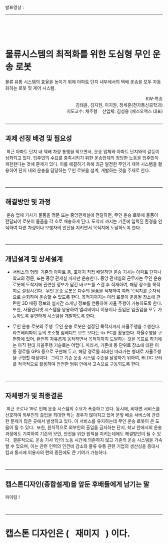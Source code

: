 발표영상 : 


- - -
<br>
<br>
<br>



# 물류시스템의 최적화를 위한 도심형 무인 운송 로봇

물류 유통 시스템의 효율을 높이기 위해 아파트 단지 내부에서의 택배 운송을 모두 자동화하는 로봇 및 제어 시스템.

<div align="right">
KW-특송
</div>
<div align="right">
김태윤, 김지원, 이지원, 정세훈(전자통신공학과)
</div>
<div align="right">
지도교수: 채주형&nbsp;&nbsp;&nbsp;&nbsp;산업체: 김성용 (에스오엑스 대표)
</div>
<br>

- - -
## 과제 선정 배경 및 필요성
&nbsp;최근 아파트 단지 내 택배 차량 통행을 막으면서, 운송 업체와 아파트 단지와의 갈등이 심화되고 있다. 입주민의 수요를 충족시키기 위한 운송업체의 정당한 노동을 입주민이 제한한다는 것에 문제가 있다. 이를 해결하기 위해 최근 발전한 무인기 제어 시스템을 활용하여 단지 내의 운송을 담당하는 무인 로봇을 설계, 개발하는 것을 주제로 한다.




<br>

- - - 
## 해결방안 및 과정
&nbsp;운송 업체 기사가 물품을 정문 또는 중앙관제실에 전달하면, 무인 운송 로봇에 물품이 전달되어 로봇이 물품을 각 호로 배송하게 된다. 도착지 까지는 기존에 입력된 환경을 인식하여 다른 차량이나 보행자의 안전을 지키면서 목적지에 도달하도록 한다.




<br>

- - -
## 개념설계 및 상세설계
- 서비스의 형태
	&nbsp;기존의 아파트 동, 호까지 직접 배달하던 운송 기사는 아파트 단지나 학교의 정문, 또는 중앙 관제실 까지만 운송한다. 중앙 관제실의 근무자는 무인 운송 로봇에 도착지에 관련한 정보가 담긴 바코드를 스캔 후 적재하여, 해당 장소를 목적지로 설정시킨다.
	&nbsp;무인 운송 로봇은 다수의 물품을 적재하여 여러 목적지를 순차적으로 순회하며 운송할 수 있도록 한다. 목적지까지는 미리 로봇이 운용될 장소에 관련한 3D 매핑 정보와 실시간 스캐닝 정보를 연동하여 자율 주행이 가능하도록 한다. 또한, 사물인터넷 시스템을 응용하여 엘리베이터 이용이나 출입문 입출입을 모두 가능하도록 유연하게 시스템을 개발하도록 한다.

- 무인 운송 로봇의 주행
	&nbsp;무인 운송 로봇은 설정된 목적지까지 자율주행을 수행한다. 라즈베리파이 등의 초소형 임베디드 보드 보다는 itx PC를 활용한다. 자율주행을 구현함에 있어, 완전히 자유롭게 동작하면서 목적지까지 도달하는 것을 목표로 하기에는 아직 현대 자율주행 기술로는 어렵다. 따라서, 기존에 동 단위로 장소에 대한 이동 경로를 GPS 등으로 구현해 두고, 해당 경로를 최대한 따라가는 형태로 자율주행을 구현할 예정이다.
	&nbsp;그리고 기존 운송 시스템 수준을 달성하기 위하여, BLDC 모터를 적극적으로 활용하여 안전한 범위 안에서 고속으로 구동되도록 한다.




<br>

- - -
## 자체평가 및 최종결론
&nbsp;최근 코로나 19로 인해 운송 시스템의 수요가 폭증하고 있다. 동시에, 비대면 서비스를 선호하여 외부인의 출입을 최대한 막는 경우가 많아지고 있어 문앞 배송 서비스에 관련한 문제가 많은 곳에서 발생하고 있다. 이 서비스를 유지하는데 무인 운송 로봇이 큰 도움이 될 수 있다.
&nbsp;또한, 원칙적으로 외부인의 출입을 금지하는 단지, 학교 안에서의 운송 과정에도 기여하여 기존의 보안, 안전을 위한 원칙을 지키는데에도 해결방안이 될 수 있다.
&nbsp;결론적으로, 운송 기사 1인의 노동 시간에 의존하지 않고 기존의 운송 시스템을 가속할 수 있으며, 이는 관련 인력의 인건비 감소와 물류 유통 관련 기업의 생산성을 증대시킴과 동시에 이용사의 편의 증진에도 큰 기여가 가능하다.




<br>

- - -
## 캡스톤디자인(종합설계)을 앞둔 후배들에게 남기는 말
파이팅 !




<br>

- - -
# 캡스톤 디자인은 ( &nbsp; 재미지 &nbsp; ) 이다.

